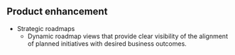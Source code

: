 
## Product enhancement 

* Strategic roadmaps
    * Dynamic roadmap views that provide clear visibility of the alignment of planned initiatives with desired business outcomes.

    